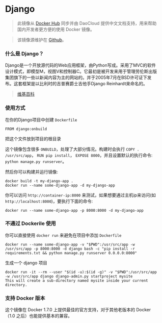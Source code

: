 # Django

> 此镜像从 [Docker Hub](https://registry.hub.docker.com/_/django/) 同步并由 DaoCloud 提供中文文档支持，用来帮助国内开发者更方便的使用 Docker 镜像。

> 该镜像源维护在 [Github](https://github.com/docker-library/official-images/blob/master/library/django)。

### 什么是 Django？

Django是一个开放源代码的Web应用框架，由Python写成。采用了MVC的软件设计模式，即模型M，视图V和控制器C。它最初是被开发来用于管理劳伦斯出版集团旗下的一些以新闻内容为主的网站的。并于2005年7月在BSD许可证下发布。这套框架是以比利时的吉普赛爵士吉他手Django Reinhardt来命名的。

> [维基百科](https://zh.wikipedia.org/wiki/Django)


### 使用方式

在你的Django项目中创建 `Dockerfile`

```
FROM django:onbuild
```

把这个文件放到项目的根目录

这个镜像包含很多 `ONBUILD`，处理了大部分情况。构建时会执行 `COPY . /usr/src/app`， `RUN pip install`， `EXPOSE 8000`，并且设置默认的执行命令: `python manage.py runserver`。

然后你可以构建并运行镜像:

```
docker build -t my-django-app .
docker run --name some-django-app -d my-django-app
```

你可以访问 `http://container-ip:8000` 来测试，如果想要通过主机ip来访问(如 `http://localhost:8000`)，要执行下面的命令:

```
docker run --name some-django-app -p 8000:8000 -d my-django-app
```

### 不通过 Dockerile 使用

你可以直接使用 `docker run` 来避免在项目中添加 `Dockerfile`

```
docker run --name some-django-app -v "$PWD":/usr/src/app -w /usr/src/app -p 8000:8000 -d django bash -c "pip install -r requirements.txt && python manage.py runserver 0.0.0.0:8000"
```

生成一个 django 项目

```
docker run -it --rm --user "$(id -u):$(id -g)" -v "$PWD":/usr/src/app -w /usr/src/app django django-admin.py startproject mysite
This will create a sub-directory named mysite inside your current directory.
```

### 支持 Docker 版本

这个镜像在 Docker 1.7.0 上提供最佳的官方支持，对于其他老版本的 Docker（1.0 之后）也能提供基本的兼容。
